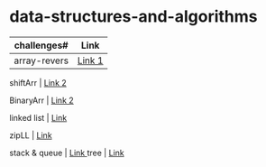 # data-structures-and-algorithms

challenges#     |  Link
----------------|--------
 array-revers   | [Link 1](https://github.com/401-advanced-javascript-raghadanees/data-structures-and-algorithms/tree/array-reverse)

 shiftArr       | [Link 2](https://github.com/401-advanced-javascript-raghadanees/data-structures-and-algorithms/tree/array-shift)

 BinaryArr      | [Link 2](https://github.com/401-advanced-javascript-raghadanees/data-structures-and-algorithms/pull/3)

  linked list   | [Link ](https://github.com/401-advanced-javascript-raghadanees/data-structures-and-algorithms/tree/master/challenges/linkedList)

zipLL           | [Link ](https://github.com/401-advanced-javascript-raghadanees/data-structures-and-algorithms/tree/master/challenges/llZip)

stack & queue   | [Link ](https://github.com/401-advanced-javascript-raghadanees/data-structures-and-algorithms/tree/master/challenges/stacksAndQueues)
tree  | [Link ](https://github.com/401-advanced-javascript-raghadanees/data-structures-and-algorithms/tree/tree)




 
